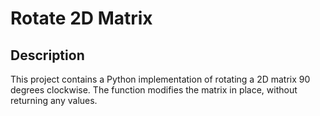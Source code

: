 # Rotate 2D Matrix

## Description

This project contains a Python implementation of rotating a 2D matrix 90 degrees clockwise. The function modifies the matrix in place, without returning any values.
